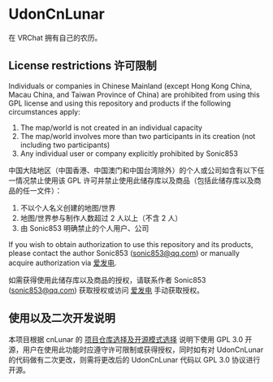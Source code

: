 # UdonCnLunar

在 VRChat 拥有自己的农历。

## License restrictions 许可限制
Individuals or companies in Chinese Mainland (except Hong Kong China, Macau China, and Taiwan Province of China) are prohibited from using this GPL license and using this repository and products if the following circumstances apply:

1. The map/world is not created in an individual capacity
2. The map/world involves more than two participants in its creation (not including two participants)
3. Any individual user or company explicitly prohibited by Sonic853

中国大陆地区（中国香港、中国澳门和中国台湾除外）的个人或公司如含有以下任一情况禁止使用该 GPL 许可并禁止使用此储存库以及商品（包括此储存库以及商品的任一文件）：

1. 不以个人名义创建的地图/世界
2. 地图/世界参与制作人数超过 2 人以上（不含 2 人）
3. 由 Sonic853 明确禁止的个人用户、公司

If you wish to obtain authorization to use this repository and its products, please contact the author Sonic853 (sonic853@qq.com) or manually acquire authorization via [爱发电](https://afdian.com/a/Sonic853).

如需获得使用此储存库以及商品的授权，请联系作者 Sonic853 (sonic853@qq.com) 获取授权或访问 [爱发电](https://afdian.com/a/Sonic853) 手动获取授权。

## 使用以及二次开发说明
本项目根据 cnLunar 的 [项目仓库选择及开源模式选择](https://github.com/OPN48/cnlunar?tab=readme-ov-file#%E5%9B%9B%E9%A1%B9%E7%9B%AE%E4%BB%93%E5%BA%93%E9%80%89%E6%8B%A9%E5%8F%8A%E5%BC%80%E6%BA%90%E6%A8%A1%E5%BC%8F%E9%80%89%E6%8B%A9) 说明下使用 GPL 3.0 开源，用户在使用此功能时应遵守许可限制或获得授权，同时如有对 UdonCnLunar 的代码做有二次更改，则需将更改后的 UdonCnLunar 代码以 GPL 3.0 协议进行开源。
